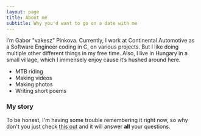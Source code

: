 ```yaml
---
layout: page
title: About me
subtitle: Why you'd want to go on a date with me
---
```


I’m Gabor "vakesz" Pinkova. Currently, I work at Continental Automotive as a Software Engineer coding in C, on various projects. But I like doing multiple other different things in my free time. Also, I live in Hungary in a small village, which I immensely enjoy cause it’s hushed around here.
 - MTB riding
 - Making videos
 - Making photos
 - Writing short poems

### My story

To be honest, I'm having some trouble remembering it right now, so why don't you just check [this out](../2022-12/Whos-vakesz/) and it will answer **all** your questions.
